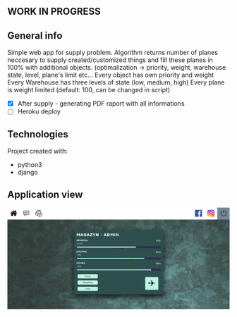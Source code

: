 ## WORK IN PROGRESS

## General info
Simple web app for supply problem.
Algorithm returns number of planes neccesary to supply created/customized things and fill these planes in 100% with additional objects. (optimalization -> priority, weight, warehouse state, level, plane's limit etc... 
Every object has own priority and weight  
Every Warehouse has three levels of state (low, medium, high)
Every plane is weight limited (default: 100, can be changed in script)

- [X] After supply - generating PDF raport with all informations
- [ ] Heroku deploy

## Technologies
Project created with:
* python3
* django

## Application view
![Application](supply.png)

